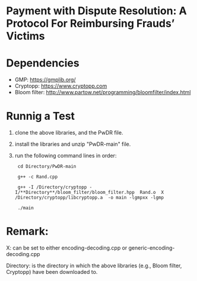 # Payment with Dispute Resolution: A Protocol For Reimbursing Frauds’ Victims


# Dependencies

* GMP: https://gmplib.org/
* Cryptopp: https://www.cryptopp.com
* Bloom filter: http://www.partow.net/programming/bloomfilter/index.html


# Runnig a Test

1. clone the above libraries, and the PwDR file.
2. install the libraries and unzip "PwDR-main" file.
3. run the following command lines in order:

        cd Directory/PwDR-main
        
        g++ -c Rand.cpp
        
        g++ -I /Directory/cryptopp -I/**Directory**/bloom_filter/bloom_filter.hpp  Rand.o  X /Directory/cryptopp/libcryptopp.a  -o main -lgmpxx -lgmp
        
        ./main
        
        
# Remark: 

X: can be set to either encoding-decoding.cpp or generic-encoding-decoding.cpp

Directory: is the directory in which the above libraries (e.g., Bloom filter, Cryptopp) have been downloaded to. 

